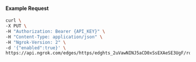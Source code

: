<!-- Code generated for API Clients. DO NOT EDIT. -->

#### Example Request

```bash
curl \
-X PUT \
-H "Authorization: Bearer {API_KEY}" \
-H "Content-Type: application/json" \
-H "Ngrok-Version: 2" \
-d '{"enabled":true}' \
https://api.ngrok.com/edges/https/edghts_2uVawNINJ5aCD0xSsEXAeSE3UgF/routes/edghtsrt_2uVawL6Zz3FmIIDO41fXu1Kxj2Q/websocket_tcp_converter
```
